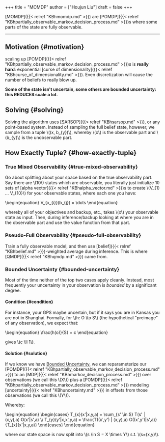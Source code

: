 +++
title = "MOMDP"
author = ["Houjun Liu"]
draft = false
+++

[MOMDP]({{< relref "KBhmomdp.md" >}}) are [POMDP]({{< relref "KBhpartially_observable_markov_decision_process.md" >}})s where some parts of the state are fully observable.

---


## Motivation {#motivation}

scaling up [POMDP]({{< relref "KBhpartially_observable_markov_decision_process.md" >}})s is ****really hard****: exponential [curse of dimensionality]({{< relref "KBhcurse_of_dimensionality.md" >}}). Even discretization will cause the number of beliefs to really blow up.

**Some of the state isn't uncertain, some others are bounded uncertainty: this REDUCES scale a lot.**


## Solving {#solving}

Solving the algorithm uses [SARSOP]({{< relref "KBhsarsop.md" >}}), or any point-based system. Instead of sampling the full belief state, however, we sample from a tuple \\((x, b\_{y})\\), whereby \\(x\\) is the observable part and \\(b\_{y}\\) is the unobservable part.


## How Exactly Tuple? {#how-exactly-tuple}


### True Mixed Observability {#true-mixed-observability}

Go about splitting about your space based on the true observability part. Say there are \\(10\\) states which are observable, you literally just initialize 10 sets of [alpha vector]({{< relref "KBhalpha_vector.md" >}})s to create \\(V\_{1} ... V\_{10}\\) for your observable states, where each one you have:

\begin{equation}
V\_{x\_{i}}(b\_{j}) = \dots
\end{equation}

whereby all of your objectives and backup, etc., takes \\(x\\) your observable state as input. Then, during inference/backup looking at where you are in the observable part and use the value function from that part.


### Pseudo-Full Observability {#pseudo-full-observability}

Train a fully observable model, and then use [belief]({{< relref "KBhbelief.md" >}})-weighted average during inference. This is where [QMDP]({{< relref "KBhqmdp.md" >}}) came from.


### Bounded Uncertainty {#bounded-uncertainty}

Most of the time neither of the top two cases apply cleanly. Instead, most frequently your uncertainty in your observation is _bounded_ by a significant degree.


#### Condition {#condition}

For instance, your GPS maybe uncertain, but if it says you are in Kansas you are not in Shanghai. Formally, for \\(h: O \to S\\) (the hypothetical "preimage" of any observation), we expect that:

\begin{equation}
\frac{h(o)}{S} = c
\end{equation}

gives \\(c \ll 1\\).


#### Solution {#solution}

If we know we have [Bounded Uncertainty](#bounded-uncertainty), we can reparameterize our [POMDP]({{< relref "KBhpartially_observable_markov_decision_process.md" >}}) to an [MDP]({{< relref "KBhmarkov_decision_process.md" >}}) over observations (we call this \\(X\\)) plus a [POMDP]({{< relref "KBhpartially_observable_markov_decision_process.md" >}}) modeling [uncertainty]({{< relref "KBhuncertainty.md" >}}) in offsets from those observations (we call this \\(Y\\)).

Whereby:

\begin{equation}
\begin{cases}
T\_{x}(x'|x,y,a) = \sum\_{s' \in S} T(s' | (x,y),a) O(x'|s',a) \\\\
T\_{y}(y'|x,x',y,a) = \frac{T((x',y') | (x,y),a) O((x',y')|s',a)}{T\_{x}(x'|x,y,a)}
\end{cases}
\end{equation}

where our state space is now split into \\(s \in S = X \times Y\\) s.t. \\(s=(x,y)\\).
